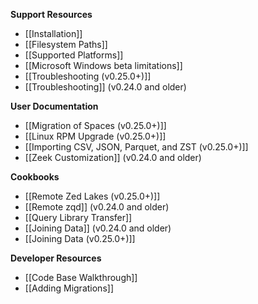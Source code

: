**Support Resources**

- [[Installation]]
- [[Filesystem Paths]]
- [[Supported Platforms]]
- [[Microsoft Windows beta limitations]]
- [[Troubleshooting (v0.25.0+)]]
- [[Troubleshooting]] (v0.24.0 and older)

**User Documentation**

- [[Migration of Spaces (v0.25.0+)]]
- [[Linux RPM Upgrade (v0.25.0+)]]
- [[Importing CSV, JSON, Parquet, and ZST (v0.25.0+)]]
- [[Zeek Customization]] (v0.24.0 and older)

**Cookbooks**

- [[Remote Zed Lakes (v0.25.0+)]]
- [[Remote zqd]] (v0.24.0 and older)
- [[Query Library Transfer]]
- [[Joining Data]] (v0.24.0 and older)
- [[Joining Data (v0.25.0+)]]

**Developer Resources**

- [[Code Base Walkthrough]]
- [[Adding Migrations]]
